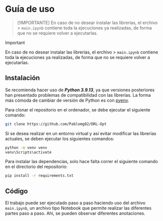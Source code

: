 # **Guía de uso**

> [!IMPORTANTE]
> En caso de no desear instalar las librerías, el erchivo > `main.ipynb` contiene toda la ejecuciones ya 
> realizadas, de forma que no se requiere volver a ejecutarlas.

> [!IMPORTANT]
> En caso de no desear instalar las librerías, el erchivo > `main.ipynb` contiene toda la ejecuciones ya 
> realizadas, de forma que no se requiere volver a ejecutarlas.


## Instalación
Se recomienda hacer uso de ***Python 3.9.13***, ya que versiones posteriores han presentado problemas de compatibilidad con las librerías. La forma más cómoda de cambiar de versión de Python es con [pyenv](https://pyenv-win.github.io/pyenv-win/).

Para clonar el repositorio en el ordenador, se debe ejecutar el siguiente comando:

```bash
git clone https://github.com/Pablomg02/DRL-Opt
```

Si se desea realizar en un entorno virtual y así evitar modificar las librerías actuales, se deben ejecutar los siguientes comandos:

```bash
python -m venv venv
venv\Scripts\activate
```

Para instalar las dependencias, solo hace falta correr el siguiente comando en el directorio del repositorio:

```bash
pip install -r requirements.txt
```

## Código
El trabajo puede ser ejecutado paso a paso haciendo uso del archivo `main.ipynb`, un archivo tipo Notebook que permite realizar las diferentes partes paso a paso. Ahí, se pueden observar diferentes anotaciones.